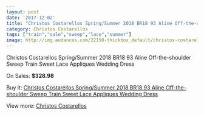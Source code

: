 ```yaml
---
layout: post
date: '2017-12-02'
title: "Christos Costarellos Spring/Summer 2018 BR18 93 Aline Off-the-shoulder Sweep Train Sweet Lace Appliques Wedding Dress"
category: Christos Costarellos
tags: ["train","sale","sweep","lace","summer"]
image: http://img.eudances.com/22150-thickbox_default/christos-costarellos-spring-summer-2018-br18-93-aline-off-the-shoulder-sweep-train-sweet-lace-appliques-wedding-dress.jpg
---
```

Christos Costarellos Spring/Summer 2018 BR18 93 Aline Off-the-shoulder Sweep Train Sweet Lace Appliques Wedding Dress

On Sales: **$328.98**
<a href="https://www.eudances.com/en/christos-costarellos/7083-christos-costarellos-spring-summer-2018-br18-93-aline-off-the-shoulder-sweep-train-sweet-lace-appliques-wedding-dress.html"><amp-img layout="responsive" width="600" height="600" src="//img.eudances.com/22150-thickbox_default/christos-costarellos-spring-summer-2018-br18-93-aline-off-the-shoulder-sweep-train-sweet-lace-appliques-wedding-dress.jpg" alt="Christos Costarellos Spring/Summer 2018 BR18 93 Aline Off-the-shoulder Sweep Train Sweet Lace Appliques Wedding Dress 0" /></a>
<a href="https://www.eudances.com/en/christos-costarellos/7083-christos-costarellos-spring-summer-2018-br18-93-aline-off-the-shoulder-sweep-train-sweet-lace-appliques-wedding-dress.html"><amp-img layout="responsive" width="600" height="600" src="//img.eudances.com/22152-thickbox_default/christos-costarellos-spring-summer-2018-br18-93-aline-off-the-shoulder-sweep-train-sweet-lace-appliques-wedding-dress.jpg" alt="Christos Costarellos Spring/Summer 2018 BR18 93 Aline Off-the-shoulder Sweep Train Sweet Lace Appliques Wedding Dress 1" /></a>
<a href="https://www.eudances.com/en/christos-costarellos/7083-christos-costarellos-spring-summer-2018-br18-93-aline-off-the-shoulder-sweep-train-sweet-lace-appliques-wedding-dress.html"><amp-img layout="responsive" width="600" height="600" src="//img.eudances.com/22151-thickbox_default/christos-costarellos-spring-summer-2018-br18-93-aline-off-the-shoulder-sweep-train-sweet-lace-appliques-wedding-dress.jpg" alt="Christos Costarellos Spring/Summer 2018 BR18 93 Aline Off-the-shoulder Sweep Train Sweet Lace Appliques Wedding Dress 2" /></a>

Buy it: [Christos Costarellos Spring/Summer 2018 BR18 93 Aline Off-the-shoulder Sweep Train Sweet Lace Appliques Wedding Dress](https://www.eudances.com/en/christos-costarellos/7083-christos-costarellos-spring-summer-2018-br18-93-aline-off-the-shoulder-sweep-train-sweet-lace-appliques-wedding-dress.html "Christos Costarellos Spring/Summer 2018 BR18 93 Aline Off-the-shoulder Sweep Train Sweet Lace Appliques Wedding Dress")

View more: [Christos Costarellos](https://www.eudances.com/en/108-christos-costarellos "Christos Costarellos")